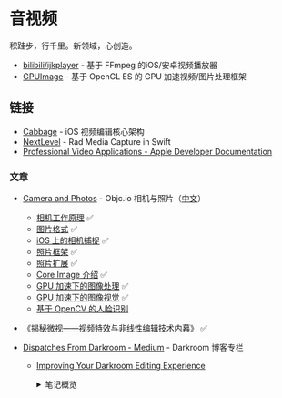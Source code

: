 # 音视频

积跬步，行千里。新领域，心创造。

- [bilibili/ijkplayer](https://github.com/bilibili/ijkplayer) - 基于 FFmpeg 的iOS/安卓视频播放器
- [GPUImage](https://github.com/BradLarson/GPUImage2) - 基于 OpenGL ES 的 GPU 加速视频/图片处理框架

## 链接

- [Cabbage](https://github.com/VideoFlint/Cabbage/wiki/%E4%B8%AD%E6%96%87%E8%AF%B4%E6%98%8E) - iOS 视频编辑核心架构
- [NextLevel](https://github.com/NextLevel/NextLevel) - Rad Media Capture in Swift
- [Professional Video Applications - Apple Developer Documentation](https://developer.apple.com/documentation/professional_video_applications)

### 文章

- [Camera and Photos](https://www.objc.io/issues/21-camera-and-photos/) - Objc.io 相机与照片（[中文](https://objccn.io/issue-21-0/)）
  - [相机工作原理](https://objccn.io/issue-21-1) ✅
  - [图片格式](https://objccn.io/issue-21-2)  ✅
  - [iOS 上的相机捕捉](https://objccn.io/issue-21-3)  ✅
  - [照片框架](https://objccn.io/issue-21-4)  ✅
  - [照片扩展](https://objccn.io/issue-21-5)  ✅
  - [Core Image 介绍](https://objccn.io/issue-21-6)  ✅
  - [GPU 加速下的图像处理](https://objccn.io/issue-21-7)  ✅
  - [GPU 加速下的图像视觉](https://objccn.io/issue-21-8)  ✅
  - [基于 OpenCV 的人脸识别](https://objccn.io/issue-21-9)  

- [《揭秘微视——视频特效与非线性编辑技术内幕》](https://zhuanlan.zhihu.com/p/38469443) ✅

- [Dispatches From Darkroom - Medium](https://medium.com/the-bergen-company) - Darkroom 博客专栏
  - [Improving Your Darkroom Editing Experience](https://medium.com/the-bergen-company/improving-your-darkroom-editing-experience-f0ddb66b689e)
    <details>
            <summary>笔记概览</summary>
  
    - **图片加载**
      - 性能优化
      - 通过预加载，避免不必要的低分辨预览图展示
      - 交互上明确体现相册本地加载和 iCloud 下载的差异
      - 其他优化：
        - 编辑图片时，暂停图片库操作，提供更流畅的交互体验
        - 所有图片视图共享同一个图片加载器，确保实时更新、资源共享与性能
        - 降低缓存层内存占用量
    - **RAW + JPG 图片支持**
      - 提供默认加载选项
      - 角标标识 RAW 或 JPG
    - **裁切和变换**
      - 优化横纵比选项
    - **相册应用扩展**
      - 导出性能优化
      - 视频支持 HDR & 缩略图优化
      - UI 交互优化：双击图片直接添加
    </details>
